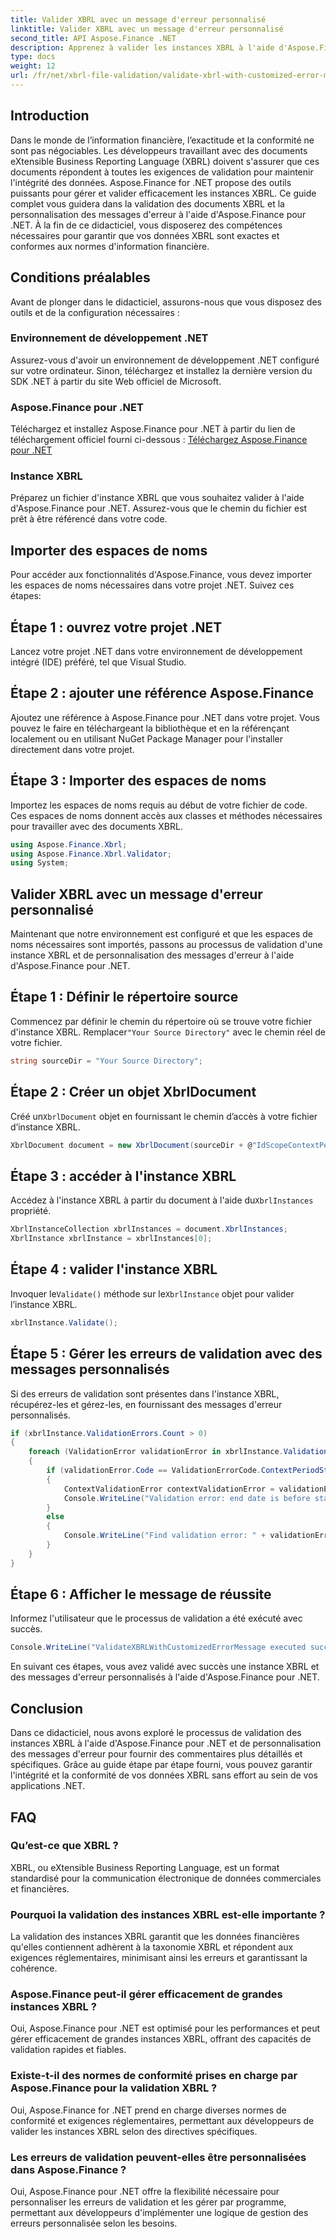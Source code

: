 ```yaml
---
title: Valider XBRL avec un message d'erreur personnalisé
linktitle: Valider XBRL avec un message d'erreur personnalisé
second_title: API Aspose.Finance .NET
description: Apprenez à valider les instances XBRL à l'aide d'Aspose.Finance pour .NET avec un guide détaillé étape par étape. Assurez l’exactitude et la conformité de vos données financières sans effort.
type: docs
weight: 12
url: /fr/net/xbrl-file-validation/validate-xbrl-with-customized-error-message/
---
```

## Introduction
Dans le monde de l’information financière, l’exactitude et la conformité ne sont pas négociables. Les développeurs travaillant avec des documents eXtensible Business Reporting Language (XBRL) doivent s'assurer que ces documents répondent à toutes les exigences de validation pour maintenir l'intégrité des données. Aspose.Finance for .NET propose des outils puissants pour gérer et valider efficacement les instances XBRL. Ce guide complet vous guidera dans la validation des documents XBRL et la personnalisation des messages d'erreur à l'aide d'Aspose.Finance pour .NET. À la fin de ce didacticiel, vous disposerez des compétences nécessaires pour garantir que vos données XBRL sont exactes et conformes aux normes d'information financière.
## Conditions préalables
Avant de plonger dans le didacticiel, assurons-nous que vous disposez des outils et de la configuration nécessaires :
### Environnement de développement .NET
Assurez-vous d'avoir un environnement de développement .NET configuré sur votre ordinateur. Sinon, téléchargez et installez la dernière version du SDK .NET à partir du site Web officiel de Microsoft.
### Aspose.Finance pour .NET
Téléchargez et installez Aspose.Finance pour .NET à partir du lien de téléchargement officiel fourni ci-dessous :
[Téléchargez Aspose.Finance pour .NET](https://releases.aspose.com/finance/net/)
### Instance XBRL
Préparez un fichier d'instance XBRL que vous souhaitez valider à l'aide d'Aspose.Finance pour .NET. Assurez-vous que le chemin du fichier est prêt à être référencé dans votre code.
## Importer des espaces de noms
Pour accéder aux fonctionnalités d'Aspose.Finance, vous devez importer les espaces de noms nécessaires dans votre projet .NET. Suivez ces étapes:
## Étape 1 : ouvrez votre projet .NET
Lancez votre projet .NET dans votre environnement de développement intégré (IDE) préféré, tel que Visual Studio.
## Étape 2 : ajouter une référence Aspose.Finance
Ajoutez une référence à Aspose.Finance pour .NET dans votre projet. Vous pouvez le faire en téléchargeant la bibliothèque et en la référençant localement ou en utilisant NuGet Package Manager pour l'installer directement dans votre projet.
## Étape 3 : Importer des espaces de noms
Importez les espaces de noms requis au début de votre fichier de code. Ces espaces de noms donnent accès aux classes et méthodes nécessaires pour travailler avec des documents XBRL.
```csharp
using Aspose.Finance.Xbrl;
using Aspose.Finance.Xbrl.Validator;
using System;
```
## Valider XBRL avec un message d'erreur personnalisé
Maintenant que notre environnement est configuré et que les espaces de noms nécessaires sont importés, passons au processus de validation d'une instance XBRL et de personnalisation des messages d'erreur à l'aide d'Aspose.Finance pour .NET.
## Étape 1 : Définir le répertoire source
 Commencez par définir le chemin du répertoire où se trouve votre fichier d'instance XBRL. Remplacer`"Your Source Directory"` avec le chemin réel de votre fichier.
```csharp
string sourceDir = "Your Source Directory";
```
## Étape 2 : Créer un objet XbrlDocument
 Créé un`XbrlDocument` objet en fournissant le chemin d’accès à votre fichier d’instance XBRL.
```csharp
XbrlDocument document = new XbrlDocument(sourceDir + @"IdScopeContextPeriodStartAfterEnd.xml");
```
## Étape 3 : accéder à l'instance XBRL
 Accédez à l'instance XBRL à partir du document à l'aide du`XbrlInstances` propriété.
```csharp
XbrlInstanceCollection xbrlInstances = document.XbrlInstances;
XbrlInstance xbrlInstance = xbrlInstances[0];
```
## Étape 4 : valider l'instance XBRL
 Invoquer le`Validate()` méthode sur le`XbrlInstance` objet pour valider l’instance XBRL.
```csharp
xbrlInstance.Validate();
```
## Étape 5 : Gérer les erreurs de validation avec des messages personnalisés
Si des erreurs de validation sont présentes dans l'instance XBRL, récupérez-les et gérez-les, en fournissant des messages d'erreur personnalisés.
```csharp
if (xbrlInstance.ValidationErrors.Count > 0)
{
    foreach (ValidationError validationError in xbrlInstance.ValidationErrors)
    {
        if (validationError.Code == ValidationErrorCode.ContextPeriodStartAfterEnd)
        {
            ContextValidationError contextValidationError = validationError as ContextValidationError;
            Console.WriteLine("Validation error: end date is before start date in context " + contextValidationError.Object.Id);
        }
        else
        {
            Console.WriteLine("Find validation error: " + validationError.Message);
        }
    }
}
```
## Étape 6 : Afficher le message de réussite
Informez l'utilisateur que le processus de validation a été exécuté avec succès.
```csharp
Console.WriteLine("ValidateXBRLWithCustomizedErrorMessage executed successfully.");
```
En suivant ces étapes, vous avez validé avec succès une instance XBRL et des messages d'erreur personnalisés à l'aide d'Aspose.Finance pour .NET.
## Conclusion
Dans ce didacticiel, nous avons exploré le processus de validation des instances XBRL à l'aide d'Aspose.Finance pour .NET et de personnalisation des messages d'erreur pour fournir des commentaires plus détaillés et spécifiques. Grâce au guide étape par étape fourni, vous pouvez garantir l'intégrité et la conformité de vos données XBRL sans effort au sein de vos applications .NET.
## FAQ
### Qu’est-ce que XBRL ?
XBRL, ou eXtensible Business Reporting Language, est un format standardisé pour la communication électronique de données commerciales et financières.
### Pourquoi la validation des instances XBRL est-elle importante ?
La validation des instances XBRL garantit que les données financières qu'elles contiennent adhèrent à la taxonomie XBRL et répondent aux exigences réglementaires, minimisant ainsi les erreurs et garantissant la cohérence.
### Aspose.Finance peut-il gérer efficacement de grandes instances XBRL ?
Oui, Aspose.Finance pour .NET est optimisé pour les performances et peut gérer efficacement de grandes instances XBRL, offrant des capacités de validation rapides et fiables.
### Existe-t-il des normes de conformité prises en charge par Aspose.Finance pour la validation XBRL ?
Oui, Aspose.Finance for .NET prend en charge diverses normes de conformité et exigences réglementaires, permettant aux développeurs de valider les instances XBRL selon des directives spécifiques.
### Les erreurs de validation peuvent-elles être personnalisées dans Aspose.Finance ?
Oui, Aspose.Finance pour .NET offre la flexibilité nécessaire pour personnaliser les erreurs de validation et les gérer par programme, permettant aux développeurs d'implémenter une logique de gestion des erreurs personnalisée selon les besoins.